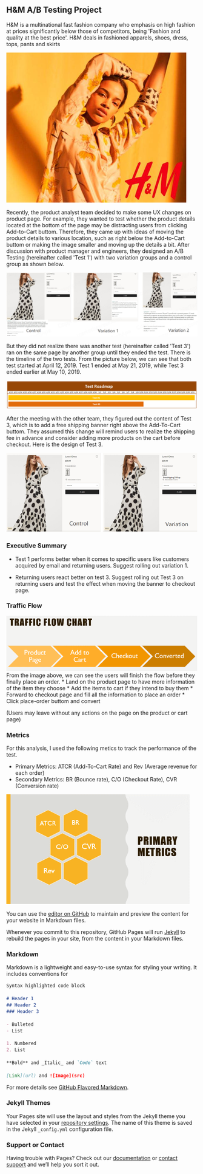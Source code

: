 ## H&M A/B Testing Project

H&M is a multinational fast fashion company who emphasis on high fashion at prices significantly below those of competitors, being 'Fashion and quality at the best price'. H&M deals in fashioned apparels, shoes, dress, tops, pants and skirts

<img src='image/HM Poster.png'>

Recently, the product analyst team decided to make some UX changes on product page. For example, they wanted to test whether the product details located at the bottom of the page may be distracting users from clicking Add-to-Cart buttom. Therefore, they came up with ideas of moving the product details to various location, such as right below the Add-to-Cart buttom or making the image smaller and moving up the details a bit. After discussion with product manager and engineers, they designed an A/B Testing (hereinafter called 'Test 1') with two variation groups and a control group as shown below.

<img src='image/UI design.png'>

But they did not realize there was another test (hereinafter called 'Test 3') ran on the same page by another group until they ended the test. There is the timeline of the two tests. From the picture below, we can see that both test started at April 12, 2019. Test 1 ended at May 21, 2019, while Test 3 ended earlier at May 10, 2019. 

<img src='image/Timeline.png'>

After the meeting with the other team, they figured out the content of Test 3, which is to add a free shipping banner right above the Add-To-Cart buttom. They assumed this change will remind users to realize the shipping fee in advance and consider adding more products on the cart before checkout. Here is the design of Test 3.

<img src='image/UI test 3 design.png'>

### Executive Summary
* Test 1 performs better when it comes to specific users like customers acquired by email and returning users. Suggest rolling out variation 1.

* Returning users react better on test 3. Suggest rolling out Test 3 on returning users and test the effect when moving the banner to checkout page.

### Traffic Flow
<img src='image/Traffic flow chart.png'>
From the image above, we can see the users will finish the flow before they finally place an order.
* Land on the product page to have more information of the item they choose
* Add the items to cart if they intend to buy them
* Forward to checkout page and fill all the information to place an order
* Click place-order buttom and convert

(Users may leave without any actions on the page on the product or cart page)

### Metrics
For this analysis, I used the following metics to track the performance of the test.
* Primary Metrics: ATCR (Add-To-Cart Rate) and Rev (Average revenue for each order)
* Secondary Metrics: BR (Bounce rate), C/O (Checkout Rate), CVR (Conversion rate)
<img src='image/Metrics.png'>










You can use the [editor on GitHub](https://github.com/ruiyangzou00/kathy.github.io/edit/master/README.md) to maintain and preview the content for your website in Markdown files.

Whenever you commit to this repository, GitHub Pages will run [Jekyll](https://jekyllrb.com/) to rebuild the pages in your site, from the content in your Markdown files.

### Markdown

Markdown is a lightweight and easy-to-use syntax for styling your writing. It includes conventions for

```markdown
Syntax highlighted code block

# Header 1
## Header 2
### Header 3

- Bulleted
- List

1. Numbered
2. List

**Bold** and _Italic_ and `Code` text

[Link](url) and ![Image](src)
```

For more details see [GitHub Flavored Markdown](https://guides.github.com/features/mastering-markdown/).

### Jekyll Themes

Your Pages site will use the layout and styles from the Jekyll theme you have selected in your [repository settings](https://github.com/ruiyangzou00/kathy.github.io/settings). The name of this theme is saved in the Jekyll `_config.yml` configuration file.

### Support or Contact

Having trouble with Pages? Check out our [documentation](https://help.github.com/categories/github-pages-basics/) or [contact support](https://github.com/contact) and we’ll help you sort it out.
